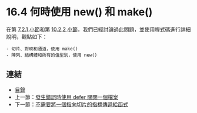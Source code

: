 # 16.4 何時使用 new() 和 make()

在第 [7.2.1 小節](07.2.md)和第 [10.2.2 小節](10.2.md)，我們已經討論過此問題，並使用程式碼進行詳細說明，觀點如下：

    - 切片、對映和通道，使用 make()
    - 陣列、結構體和所有的值型別，使用 new()

## 連結

- [目錄](directory.md)
- 上一節：[發生錯誤時使用 defer 關閉一個檔案](16.3.md)
- 下一節：[不需要將一個指向切片的指標傳遞給函式](16.5.md)
